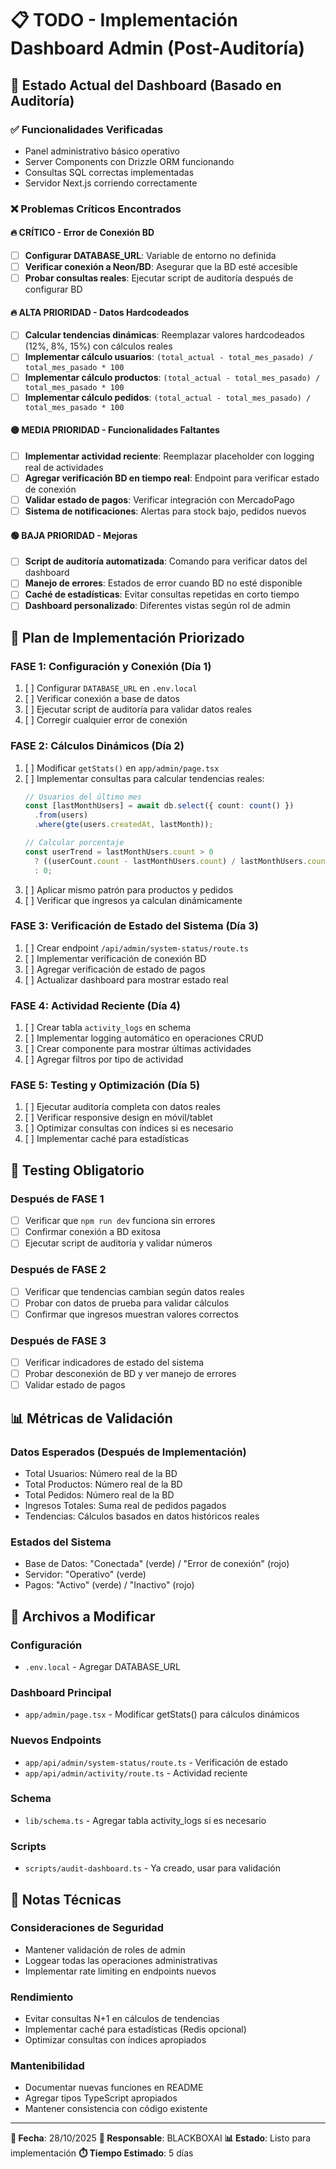 # 📋 TODO - Implementación Dashboard Admin (Post-Auditoría)

## 🎯 Estado Actual del Dashboard (Basado en Auditoría)

### ✅ **Funcionalidades Verificadas**
- Panel administrativo básico operativo
- Server Components con Drizzle ORM funcionando
- Consultas SQL correctas implementadas
- Servidor Next.js corriendo correctamente

### ❌ **Problemas Críticos Encontrados**

#### 🔥 **CRÍTICO - Error de Conexión BD**
- [ ] **Configurar DATABASE_URL**: Variable de entorno no definida
- [ ] **Verificar conexión a Neon/BD**: Asegurar que la BD esté accesible
- [ ] **Probar consultas reales**: Ejecutar script de auditoría después de configurar BD

#### 🔥 **ALTA PRIORIDAD - Datos Hardcodeados**
- [ ] **Calcular tendencias dinámicas**: Reemplazar valores hardcodeados (12%, 8%, 15%) con cálculos reales
- [ ] **Implementar cálculo usuarios**: `(total_actual - total_mes_pasado) / total_mes_pasado * 100`
- [ ] **Implementar cálculo productos**: `(total_actual - total_mes_pasado) / total_mes_pasado * 100`
- [ ] **Implementar cálculo pedidos**: `(total_actual - total_mes_pasado) / total_mes_pasado * 100`

#### 🟡 **MEDIA PRIORIDAD - Funcionalidades Faltantes**
- [ ] **Implementar actividad reciente**: Reemplazar placeholder con logging real de actividades
- [ ] **Agregar verificación BD en tiempo real**: Endpoint para verificar estado de conexión
- [ ] **Validar estado de pagos**: Verificar integración con MercadoPago
- [ ] **Sistema de notificaciones**: Alertas para stock bajo, pedidos nuevos

#### 🟢 **BAJA PRIORIDAD - Mejoras**
- [ ] **Script de auditoría automatizada**: Comando para verificar datos del dashboard
- [ ] **Manejo de errores**: Estados de error cuando BD no esté disponible
- [ ] **Caché de estadísticas**: Evitar consultas repetidas en corto tiempo
- [ ] **Dashboard personalizado**: Diferentes vistas según rol de admin

## 🚀 **Plan de Implementación Priorizado**

### **FASE 1: Configuración y Conexión (Día 1)**
1. [ ] Configurar `DATABASE_URL` en `.env.local`
2. [ ] Verificar conexión a base de datos
3. [ ] Ejecutar script de auditoría para validar datos reales
4. [ ] Corregir cualquier error de conexión

### **FASE 2: Cálculos Dinámicos (Día 2)**
1. [ ] Modificar `getStats()` en `app/admin/page.tsx`
2. [ ] Implementar consultas para calcular tendencias reales:
   ```typescript
   // Usuarios del último mes
   const [lastMonthUsers] = await db.select({ count: count() })
     .from(users)
     .where(gte(users.createdAt, lastMonth));

   // Calcular porcentaje
   const userTrend = lastMonthUsers.count > 0
     ? ((userCount.count - lastMonthUsers.count) / lastMonthUsers.count) * 100
     : 0;
   ```
3. [ ] Aplicar mismo patrón para productos y pedidos
4. [ ] Verificar que ingresos ya calculan dinámicamente

### **FASE 3: Verificación de Estado del Sistema (Día 3)**
1. [ ] Crear endpoint `/api/admin/system-status/route.ts`
2. [ ] Implementar verificación de conexión BD
3. [ ] Agregar verificación de estado de pagos
4. [ ] Actualizar dashboard para mostrar estado real

### **FASE 4: Actividad Reciente (Día 4)**
1. [ ] Crear tabla `activity_logs` en schema
2. [ ] Implementar logging automático en operaciones CRUD
3. [ ] Crear componente para mostrar últimas actividades
4. [ ] Agregar filtros por tipo de actividad

### **FASE 5: Testing y Optimización (Día 5)**
1. [ ] Ejecutar auditoría completa con datos reales
2. [ ] Verificar responsive design en móvil/tablet
3. [ ] Optimizar consultas con índices si es necesario
4. [ ] Implementar caché para estadísticas

## 🧪 **Testing Obligatorio**

### **Después de FASE 1**
- [ ] Verificar que `npm run dev` funciona sin errores
- [ ] Confirmar conexión a BD exitosa
- [ ] Ejecutar script de auditoría y validar números

### **Después de FASE 2**
- [ ] Verificar que tendencias cambian según datos reales
- [ ] Probar con datos de prueba para validar cálculos
- [ ] Confirmar que ingresos muestran valores correctos

### **Después de FASE 3**
- [ ] Verificar indicadores de estado del sistema
- [ ] Probar desconexión de BD y ver manejo de errores
- [ ] Validar estado de pagos

## 📊 **Métricas de Validación**

### **Datos Esperados (Después de Implementación)**
- Total Usuarios: Número real de la BD
- Total Productos: Número real de la BD
- Total Pedidos: Número real de la BD
- Ingresos Totales: Suma real de pedidos pagados
- Tendencias: Cálculos basados en datos históricos reales

### **Estados del Sistema**
- Base de Datos: "Conectada" (verde) / "Error de conexión" (rojo)
- Servidor: "Operativo" (verde)
- Pagos: "Activo" (verde) / "Inactivo" (rojo)

## 🔧 **Archivos a Modificar**

### **Configuración**
- `.env.local` - Agregar DATABASE_URL

### **Dashboard Principal**
- `app/admin/page.tsx` - Modificar getStats() para cálculos dinámicos

### **Nuevos Endpoints**
- `app/api/admin/system-status/route.ts` - Verificación de estado
- `app/api/admin/activity/route.ts` - Actividad reciente

### **Schema**
- `lib/schema.ts` - Agregar tabla activity_logs si es necesario

### **Scripts**
- `scripts/audit-dashboard.ts` - Ya creado, usar para validación

## 📝 **Notas Técnicas**

### **Consideraciones de Seguridad**
- Mantener validación de roles de admin
- Loggear todas las operaciones administrativas
- Implementar rate limiting en endpoints nuevos

### **Rendimiento**
- Evitar consultas N+1 en cálculos de tendencias
- Implementar caché para estadísticas (Redis opcional)
- Optimizar consultas con índices apropiados

### **Mantenibilidad**
- Documentar nuevas funciones en README
- Agregar tipos TypeScript apropiados
- Mantener consistencia con código existente

---

**📅 Fecha**: 28/10/2025
**👤 Responsable**: BLACKBOXAI
**📊 Estado**: Listo para implementación
**⏱️ Tiempo Estimado**: 5 días
